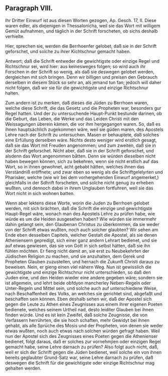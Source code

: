 <!-- Seite 137 -->
Paragraph VIII.
---------------

Ihr Dritter Einwurf ist aus diesen Worten
gezogen, Ap. Gesch. 17, II. Diese waren edler,
als diejenigen in Thessalonicha, weil sie das Wort mit
willigem Gemüt aufnahmen, und täglich in der
Schrift forscheten, ob sichs deshalb verhielte.

Hier, sprechen sie, werden die Berrhoenfer gelobet,
daß sie in der Schrift geforschet, und solche zu
ihrer Kichtschnur gemacht haben.

Antwort; daß die Schrift entweder die gewichtigste
oder einzige Regel und Richtschnur sei, wird hier:
aus keinesweges folgen; so wird auch ihr Forschen in
der Schrift so wenig, als daß sie deswegen gelobet
werden, dergleichen mit sich bringen. Denn wir billigen
und preisen den Gebrauch derselben in diesem
Stück so sehr an, als jemand tun fan; jedoch will
daher nicht folgen, daß wir sie für die gewichtigste und
einzige Richtschnur halten.

Zum andern ist zu merken, daß dieses die Jüden zu
Berrhoen waren, welche diese Schrift, die das Gesetz
und die Propheten war, besonders gur Regel hatten.
Und der zu untersuchende Haupt-Punkt bestunde darinen,
ob die Geburt, das Leben, die Werke und das Leiden
Christi mit den Weissagungen überein kämen, die
vor ihm hergegangen waren. So, daß es ihnen hauptsächlich
zugekommen wäre, weil sie güden maren, des
Apostels Lehre nach der Schrift zu untersuchen. Masen
er behauptete, daß solches eine Erfüllung derselben
wäre. Nichts desto weniger wird erstlich gesagt, daß
sie das Wort mit Freuden angenommen; und zum
zweiten, daß sie in der Schrift geforschet. Nicht aber,
daß sie in der Schrift geforschet, und alsdenn das Wort
angenommen båtten. Denn sie würden dieselben nicht
haben bewegen können, sich zu bekehren, wenn sie nicht
erstlich auf das Wort, so in ihnen gewohnet, acht gebabt<!-- Seite 138 -->
hätten, welches ihnen das Verständniß eröffnete;
und zwar eben so wenig als die Schriftgelelyrten und
Pharisäer, welche (wie wir bei dem vorhergehenden
Einwurf angemerket,) gleichfalls in der Sdhrift forscheten,
und solche nicht genug zu erheben wußten, und dennoch
dabei in ihrem Unglauben fortfuhren, weil sie
das Wort nicht in sich wohnen batten.

Wenn aber lektens diese Worte, worin die Juden
zu Berrhoen gelobet werden, mit sich brächten, daß
die Schrift die einzige und gewichtigste Haupt-Regel
wäre, wonach man des Apostels Lehre zu prüfen habe,
wie würde es um die Heiden ausgesehen haben? Wie
würden sie immermehr dahin gelangt sein, den Glaubenan
Christus zu überkommen, da sie weder von der
Schrift etwas wußten, noch auch solcher glaubten?
Wir sehen am Ende eben desselben Capitels, welcher
Gestalt die Apostel, als sie denen Atheniensern gepredigt,
sich einer ganz andern Lehrart bedienet, und sie auf
etwas gewiesen, das sie von Gott in sich selbst hätten,
daß sie ihn fühlen möchten. Er fieng nicht damit
an, sie erst zu Neubekehrten der Jüdischen Religion zu
machen, und sie anzuhalten, dem Gerek und Propheten
Glauben zuzustellen, und hernach die Zukunft Christi
daraus zu beweisen. Nein, er gieng einen viel nähern
Weg. Nun ist gewisslich die gewichtigste und einzige
Richtschnur nicht unterschieden, so daß den Juden eine,
und den Heiden wieder eine andere gegeben wäre; sondern
sie ist allgemein, und lehrt beide obfdyon mancherley
Neben-Regeln oder Unter-Regeln und Mittel
sein, und solche auch auf unterschiedene Weise, nach
Beschaffenheit des Volks, an welches sie gerichtet sind,
abgefaßt und beschaffen sein können. Eben deshalb sehen
wir, daß der Apostel sich gegen die Leute zu Athen eines
Zeugnisses aus einem ihrer eigenen Poeten bedienete,
welches seinem Urtheil nad, desto leiditer Glauben bei
ihnen finden würde. Und es ist kein Zweifel, daß solche<!-- Seite 139 -->
Zeugnisse, die von Verfassern herrührten, die sie hoch
schaften, mehr Gewidyt bei ihnen gehabt, als alle
Sprüche des Mosis und der Propheten, von denen sie
weder etwas wußten, noch auch etwas nach solchen
würden gefragt haben. Weil nun der Apostel sich des
Zeugnisses eines Poeten gegen die Athenienser bedienet,
folgt daraus, daß er solches zur vornehmjien oder einzigen
Regel gemacht habe, seine Lehre darnach zu prüfen?
Also folgt auch nicht, daß, weil er sich der
Schrift gegen die Jüden bedienet, weil solche ein von
ihnen bereits geglaubter Grund-Satz war, seine Lehre
darnach zu prüfen, daß deswegen die Schrift für die
gewichtigste oder einzige Richtschnur mag gehalten werden.

